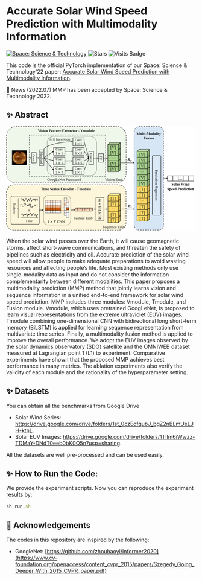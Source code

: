 # Accurate Solar Wind Speed Prediction with Multimodality Information

[![Space: Science & Technology](https://img.shields.io/badge/Space'22-MMP-orange)](https://spj.science.org/doi/epdf/10.34133/2022/9805707)  ![Stars](https://img.shields.io/github/stars/syrGitHub/MMP)  ![Visits Badge](https://badges.pufler.dev/visits/syrGitHub/MMP)

This code is the official PyTorch implementation of our Space: Science & Technology'22 paper: [Accurate Solar Wind Speed Prediction with Multimodality Information](https://spj.science.org/doi/epdf/10.34133/2022/9805707).

🚩 News (2022.07) MMP has been accepted by Space: Science & Technology 2022.

## :sparkles: Abstract
![model](model.png)

When the solar wind passes over the Earth, it will cause geomagnetic storms, aﬀect short-wave communications, and threaten the
safety of pipelines such as electricity and oil. Accurate prediction of the solar wind speed will allow people to make adequate
preparations to avoid wasting resources and aﬀecting people’s life. Most existing methods only use single-modality data as
input and do not consider the information complementarity between diﬀerent modalities. This paper proposes a multimodality
prediction (MMP) method that jointly learns vision and sequence information in a uniﬁed end-to-end framework for solar
wind speed prediction. MMP includes three modules: Vmodule, Tmodule, and Fusion module. Vmodule, which uses
pretrained GoogLeNet, is proposed to learn visual representations from the extreme ultraviolet (EUV) images. Tmodule
combining one-dimensional CNN with bidirectional long short-term memory (BiLSTM) is applied for learning sequence
representation from multivariate time series. Finally, a multimodality fusion method is applied to improve the overall
performance. We adopt the EUV images observed by the solar dynamics observatory (SDO) satellite and the OMNIWEB
dataset measured at Lagrangian point 1 (L1) to experiment. Comparative experiments have shown that the proposed MMP
achieves best performance in many metrics. The ablation experiments also verify the validity of each module and the
rationality of the hyperparameter setting.

## :sparkles: Datasets
You can obtain all the benchmarks from Google Drive 

- Solar Wind Series: https://drive.google.com/drive/folders/1st_0czEofqubJ_bgZ2nBLmUeLJH-ktnL.
- Solar EUV Images: https://drive.google.com/drive/folders/1TIlm6iWwzz-TDMaY-DNdT0eeb0bK0O5n?usp=sharing.

All the datasets are well pre-processed and can be used easily.

## :sparkles: How to Run the Code:

We provide the experiment scripts. Now you can reproduce the experiment results by:

```javascript
sh run.sh
```

## :sparkling_heart: Acknowledgements

The codes in this repository are inspired by the following:

- GoogleNet: [https://github.com/zhouhaoyi/Informer2020](https://www.cv-foundation.org/openaccess/content_cvpr_2015/papers/Szegedy_Going_Deeper_With_2015_CVPR_paper.pdf)
